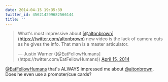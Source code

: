 ```yaml
---
date: 2014-04-15 19:35:39
twitter_id: 456214299682566144
title: ''
---
```


<blockquote class="twitter-tweet"><p lang="en" dir="ltr">What&#39;s most impressive about <a href="https://twitter.com/altonbrown?ref_src=twsrc%5Etfw">[@altonbrown](https://twitter.com/altonbrown)</a> new video is the lack of camera cuts as he gives the info.  That man is a master articulator.</p>&mdash; Justin Warner ([@EatFellowHumans](https://twitter.com/EatFellowHumans)) <a href="https://twitter.com/EatFellowHumans/status/456188608249352193?ref_src=twsrc%5Etfw">April 15, 2014</a></blockquote>
<script async src="https://platform.twitter.com/widgets.js" charset="utf-8"></script>

[@EatFellowHumans](https://twitter.com/EatFellowHumans) that's ALWAYS impressed me about [@altonbrown](https://twitter.com/altonbrown). Does he even use a promoter/cue cards?
